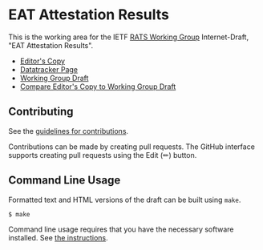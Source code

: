 <!-- regenerate: on (set to off if you edit this file) -->

# EAT Attestation Results

This is the working area for the IETF [RATS Working Group](https://datatracker.ietf.org/group/rats/documents/) Internet-Draft, "EAT Attestation Results".

* [Editor's Copy](https://ietf-rats-wg.github.io/draft-ietf-rats-ear/#go.draft-ietf-rats-ear.html)
* [Datatracker Page](https://datatracker.ietf.org/doc/draft-ietf-rats-ear)
* [Working Group Draft](https://datatracker.ietf.org/doc/html/draft-ietf-rats-ear)
* [Compare Editor's Copy to Working Group Draft](https://ietf-rats-wg.github.io/draft-ietf-rats-ear/#go.draft-ietf-rats-ear.diff)


## Contributing

See the
[guidelines for contributions](https://github.com/ietf-rats-wg/draft-ietf-rats-ear/blob/main/CONTRIBUTING.md).

Contributions can be made by creating pull requests.
The GitHub interface supports creating pull requests using the Edit (✏) button.


## Command Line Usage

Formatted text and HTML versions of the draft can be built using `make`.

```sh
$ make
```

Command line usage requires that you have the necessary software installed.  See
[the instructions](https://github.com/martinthomson/i-d-template/blob/main/doc/SETUP.md).

